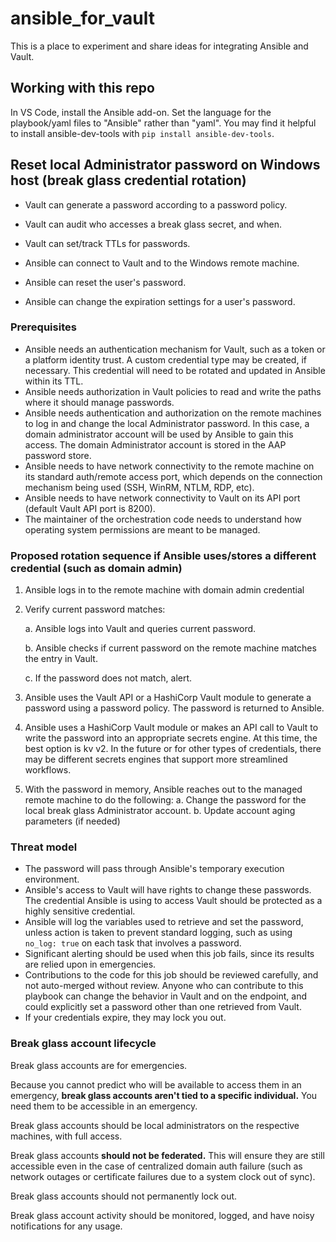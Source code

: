 # ansible_for_vault
This is a place to experiment and share ideas for integrating Ansible and Vault.

## Working with this repo
In VS Code, install the Ansible add-on.
Set the language for the playbook/yaml files to "Ansible" rather than "yaml".
You may find it helpful to install ansible-dev-tools with `pip install ansible-dev-tools`.

## Reset local Administrator password on Windows host (break glass credential rotation)

* Vault can generate a password according to a password policy.
* Vault can audit who accesses a break glass secret, and when.
* Vault can set/track TTLs for passwords.

* Ansible can connect to Vault and to the Windows remote machine.
* Ansible can reset the user's password.
* Ansible can change the expiration settings for a user's password.

### Prerequisites

* Ansible needs an authentication mechanism for Vault, such as a token or a platform identity trust. A custom credential type may be created, if necessary. This credential will need to be rotated and updated in Ansible within its TTL.
* Ansible needs authorization in Vault policies to read and write the paths where it should manage passwords.
* Ansible needs authentication and authorization on the remote machines to log in and change the local Administrator password. In this case, a domain administrator account will be used by Ansible to gain this access. The domain Administrator account is stored in the AAP password store.
* Ansible needs to have network connectivity to the remote machine on its standard auth/remote access port, which depends on the connection mechanism being used (SSH, WinRM, NTLM, RDP, etc).
* Ansible needs to have network connectivity to Vault on its API port (default Vault API port is 8200).
* The maintainer of the orchestration code needs to understand how operating system permissions are meant to be managed.

### Proposed rotation sequence if Ansible uses/stores a different credential (such as domain admin)

1. Ansible logs in to the remote machine with domain admin credential
2. Verify current password matches:

    a. Ansible logs into Vault and queries current password.

    b. Ansible checks if current password on the remote machine matches the entry in Vault.

    c. If the password does not match, alert.
3. Ansible uses the Vault API or a HashiCorp Vault module to generate a password using a password policy. The password is returned to Ansible.
4. Ansible uses a HashiCorp Vault module or makes an API call to Vault to write the password into an appropriate secrets engine. At this time, the best option is kv v2. In the future or for other types of credentials, there may be different secrets engines that support more streamlined workflows.
5. With the password in memory, Ansible reaches out to the managed remote machine to do the following:
    a. Change the password for the local break glass Administrator account.
    b. Update account aging parameters (if needed)

### Threat model

* The password will pass through Ansible's temporary execution environment.
* Ansible's access to Vault will have rights to change these passwords. The credential Ansible is using to access Vault should be protected as a highly sensitive credential.
* Ansible will log the variables used to retrieve and set the password, unless action is taken to prevent standard logging, such as using `no_log: true` on each task that involves a password.
* Significant alerting should be used when this job fails, since its results are relied upon in emergencies.
* Contributions to the code for this job should be reviewed carefully, and not auto-merged without review. Anyone who can contribute to this playbook can change the behavior in Vault and on the endpoint, and could explicitly set a password other than one retrieved from Vault.
* If your credentials expire, they may lock you out.

### Break glass account lifecycle

Break glass accounts are for emergencies.

Because you cannot predict who will be available to access them in an emergency, **break glass accounts aren't tied to a specific individual.** You need them to be accessible in an emergency.

Break glass accounts should be local administrators on the respective machines, with full access.

Break glass accounts **should not be federated.** This will ensure they are still accessible even in the case of centralized domain auth failure (such as network outages or certificate failures due to a system clock out of sync).

Break glass accounts should not permanently lock out.

Break glass account activity should be monitored, logged, and have noisy notifications for any usage.
